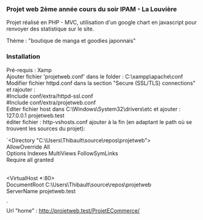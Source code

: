 ### Projet web 2ème année cours du soir IPAM - La Louvière 

Projet réalisé en PHP - MVC, utilisation d'un google chart en javascript pour renvoyer des statistique sur le site.

Thème : "boutique de manga et goodies japonnais"




### Installation 

Pré-requis : Xamp
<br>
Ajouter fichier 'projetweb.conf' dans le folder : C:\xampp\apache\conf
<br>
Modifier fichier httpd.conf dans la section "Secure (SSL/TLS) connections" et rajouter : 
<br>
  #Include conf/extra/httpd-ssl.conf
<br>
  #Include conf/extra/projetweb.conf
<br>
Editer fichier host dans C:\Windows\System32\drivers\etc et ajouter : 127.0.0.1 projetweb.test
<br>
éditer fichier : http-vshosts.conf
ajouter à la fin (en adaptant le path où se trouvent les sources du projet): 

`<Directory "C:\Users\Thibault\source\repos\projetweb"><br>
    AllowOverride All<br>
    Options Indexes MultiViews FollowSymLinks<br>
    Require all granted<br>
</Directory><br>

<VirtualHost *:80><br>
    DocumentRoot C:\Users\Thibault\source\repos\projetweb<br>
    ServerName projetweb.test<br>
</VirtualHost><br>
`
<br>
Url "home" : http://projetweb.test/ProjetECommerce/
